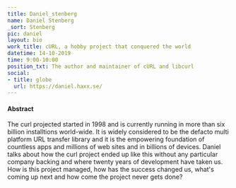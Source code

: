 ```yaml
---
title: Daniel_stenberg
name: Daniel Stenberg
_sort: Stenberg
pic: daniel
layout: bio
work_title: cURL, a hobby project that conquered the world
datetime: 14-10-2019
time: 9:00-10:00
position_txt: The author and maintainer of cURL and libcurl
social:
- title: globe
  url: https://daniel.haxx.se/
---
```


#### Abstract

The curl projected started in 1998 and is currently running in more than six billion installtions world-wide. It is widely considered to be the defacto multi platform URL transfer library and it is the empowering foundation of countless apps and millions of web sites and in billions of devices.
Daniel talks about how the curl project ended up like this without any particular company backing and where twenty years of development have taken us. How is this project managed, how has the success changed us, what's coming up next and how come the project never gets done?
